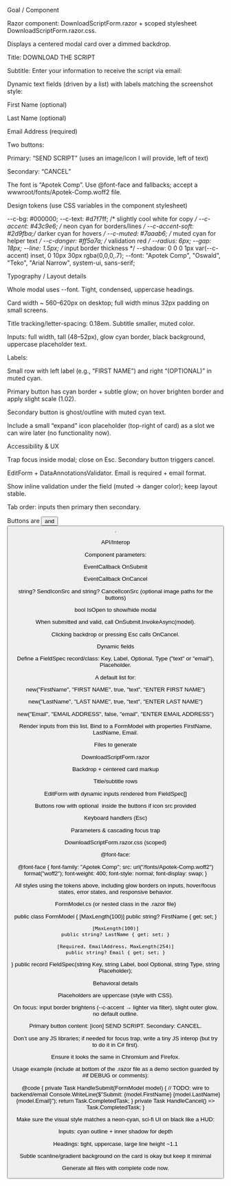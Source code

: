 Goal / Component

Razor component: DownloadScriptForm.razor + scoped stylesheet DownloadScriptForm.razor.css.

Displays a centered modal card over a dimmed backdrop.

Title: DOWNLOAD THE SCRIPT

Subtitle: Enter your information to receive the script via email:

Dynamic text fields (driven by a list) with labels matching the screenshot style:

First Name (optional)

Last Name (optional)

Email Address (required)

Two buttons:

Primary: “SEND SCRIPT” (uses an image/icon I will provide, left of text)

Secondary: “CANCEL”

The font is “Apotek Comp”. Use @font-face and fallbacks; accept a wwwroot/fonts/Apotek-Comp.woff2 file.

Design tokens (use CSS variables in the component stylesheet)

--c-bg: #000000;
--c-text: #d7f7ff;       /* slightly cool white for copy */
--c-accent: #43c9e6;     /* neon cyan for borders/lines */
--c-accent-soft: #2d9fba;/* darker cyan for hovers */
--c-muted: #7aaab6;      /* muted cyan for helper text */
--c-danger: #ff5a7a;     /* validation red */
--radius: 6px;
--gap: 18px;
--line: 1.5px;           /* input border thickness */
--shadow: 0 0 0 1px var(--c-accent) inset, 0 10px 30px rgba(0,0,0,.7);
--font: "Apotek Comp", "Oswald", "Teko", "Arial Narrow", system-ui, sans-serif;


Typography / Layout details

Whole modal uses --font. Tight, condensed, uppercase headings.

Card width ~ 560–620px on desktop; full width minus 32px padding on small screens.

Title tracking/letter-spacing: 0.18em. Subtitle smaller, muted color.

Inputs: full width, tall (48–52px), glow cyan border, black background, uppercase placeholder text.

Labels:

Small row with left label (e.g., “FIRST NAME”) and right “(OPTIONAL)” in muted cyan.

Primary button has cyan border + subtle glow; on hover brighten border and apply slight scale (1.02).

Secondary button is ghost/outline with muted cyan text.

Include a small “expand” icon placeholder (top-right of card) as a slot we can wire later (no functionality now).

Accessibility & UX

Trap focus inside modal; close on Esc. Secondary button triggers cancel.

EditForm + DataAnnotationsValidator. Email is required + email format.

Show inline validation under the field (muted -> danger color); keep layout stable.

Tab order: inputs then primary then secondary.

Buttons are <button type="submit"> and <button type="button">.

API/Interop

Component parameters:

EventCallback<FormModel> OnSubmit

EventCallback OnCancel

string? SendIconSrc and string? CancelIconSrc (optional image paths for the buttons)

bool IsOpen to show/hide modal

When submitted and valid, call OnSubmit.InvokeAsync(model).

Clicking backdrop or pressing Esc calls OnCancel.

Dynamic fields

Define a FieldSpec record/class: Key, Label, Optional, Type ("text" or "email"), Placeholder.

A default list for:

new("FirstName", "FIRST NAME", true, "text", "ENTER FIRST NAME")

new("LastName", "LAST NAME", true, "text", "ENTER LAST NAME")

new("Email", "EMAIL ADDRESS", false, "email", "ENTER EMAIL ADDRESS")

Render inputs from this list. Bind to a FormModel with properties FirstName, LastName, Email.

Files to generate

DownloadScriptForm.razor

Backdrop + centered card markup

Title/subtitle rows

EditForm with dynamic inputs rendered from FieldSpec[]

Buttons row with optional <img> inside the buttons if icon src provided

Keyboard handlers (Esc)

Parameters & cascading focus trap

DownloadScriptForm.razor.css (scoped)

@font-face:

@font-face {
  font-family: "Apotek Comp";
  src: url("/fonts/Apotek-Comp.woff2") format("woff2");
  font-weight: 400;
  font-style: normal;
  font-display: swap;
}


All styles using the tokens above, including glow borders on inputs, hover/focus states, error states, and responsive behavior.

FormModel.cs (or nested class in the .razor file)

public class FormModel
{
    [MaxLength(100)]
    public string? FirstName { get; set; }

    [MaxLength(100)]
    public string? LastName { get; set; }

    [Required, EmailAddress, MaxLength(254)]
    public string? Email { get; set; }
}
public record FieldSpec(string Key, string Label, bool Optional, string Type, string Placeholder);


Behavioral details

Placeholders are uppercase (style with CSS).

On focus: input border brightens (--c-accent → lighter via filter), slight outer glow, no default outline.

Primary button content: [icon] SEND SCRIPT. Secondary: CANCEL.

Don’t use any JS libraries; if needed for focus trap, write a tiny JS interop (but try to do it in C# first).

Ensure it looks the same in Chromium and Firefox.

Usage example (include at bottom of the .razor file as a demo section guarded by #if DEBUG or comments):

<DownloadScriptForm
    IsOpen="true"
    SendIconSrc="/img/send-icon.png"
    CancelIconSrc="/img/cancel-icon.png"
    OnSubmit="HandleSubmit"
    OnCancel="HandleCancel" />

@code {
    private Task HandleSubmit(FormModel model)
    {
        // TODO: wire to backend/email
        Console.WriteLine($"Submit: {model.FirstName} {model.LastName} {model.Email}");
        return Task.CompletedTask;
    }
    private Task HandleCancel() => Task.CompletedTask;
}


Make sure the visual style matches a neon-cyan, sci-fi UI on black like a HUD:

Inputs: cyan outline + inner shadow for depth

Headings: tight, uppercase, large line height ~1.1

Subtle scanline/gradient background on the card is okay but keep it minimal

Generate all files with complete code now.